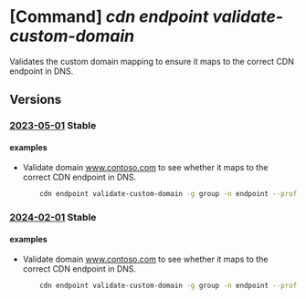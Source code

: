 # [Command] _cdn endpoint validate-custom-domain_

Validates the custom domain mapping to ensure it maps to the correct CDN endpoint in DNS.

## Versions

### [2023-05-01](/Resources/mgmt-plane/L3N1YnNjcmlwdGlvbnMve30vcmVzb3VyY2Vncm91cHMve30vcHJvdmlkZXJzL21pY3Jvc29mdC5jZG4vcHJvZmlsZXMve30vZW5kcG9pbnRzL3t9L3ZhbGlkYXRlY3VzdG9tZG9tYWlu/2023-05-01.xml) **Stable**

<!-- mgmt-plane /subscriptions/{}/resourcegroups/{}/providers/microsoft.cdn/profiles/{}/endpoints/{}/validatecustomdomain 2023-05-01 -->

#### examples

- Validate domain www.contoso.com to see whether it maps to the correct CDN endpoint in DNS.
    ```bash
        cdn endpoint validate-custom-domain -g group -n endpoint --profile-name profile-name --host-name www.contoso.com
    ```

### [2024-02-01](/Resources/mgmt-plane/L3N1YnNjcmlwdGlvbnMve30vcmVzb3VyY2Vncm91cHMve30vcHJvdmlkZXJzL21pY3Jvc29mdC5jZG4vcHJvZmlsZXMve30vZW5kcG9pbnRzL3t9L3ZhbGlkYXRlY3VzdG9tZG9tYWlu/2024-02-01.xml) **Stable**

<!-- mgmt-plane /subscriptions/{}/resourcegroups/{}/providers/microsoft.cdn/profiles/{}/endpoints/{}/validatecustomdomain 2024-02-01 -->

#### examples

- Validate domain www.contoso.com to see whether it maps to the correct CDN endpoint in DNS.
    ```bash
        cdn endpoint validate-custom-domain -g group -n endpoint --profile-name profile-name --host-name www.contoso.com
    ```
